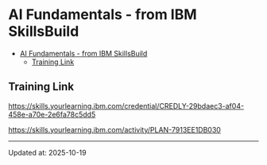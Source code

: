 # AI Fundamentals - from IBM SkillsBuild

- [AI Fundamentals - from IBM SkillsBuild](#ai-fundamentals---from-ibm-skillsbuild)
  - [Training Link](#training-link)

## Training Link

https://skills.yourlearning.ibm.com/credential/CREDLY-29bdaec3-af04-458e-a70e-2e6fa78c5dd5

https://skills.yourlearning.ibm.com/activity/PLAN-7913EE1DB030

---

Updated at: 2025-10-19